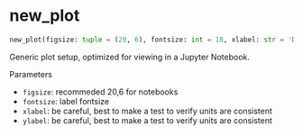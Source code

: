 # new_plot
```python
new_plot(figsize: tuple = (20, 6), fontsize: int = 18, xlabel: str = 'Discharge (cms)', ylabel: str = 'Stage') -> plt.subplots
```

Generic plot setup, optimized for viewing in a Jupyter Notebook.

Parameters

 - `figsize`: recommeded 20,6 for notebooks
 - `fontsize`: label fontsize
 - `xlabel`: be careful, best to make a test to verify units are consistent
 - `ylabel`: be careful, best to make a test to verify units are consistent
